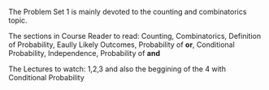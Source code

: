 The Problem Set 1 is mainly devoted to the counting and combinatorics topic. 

The sections in Course Reader to read: Counting, Combinatorics, Definition of Probability, Eaully Likely Outcomes, Probability of **or**, Conditional Probability, Independence, Probability of **and** 

The Lectures to watch: 1,2,3 and also the beggining of the 4 with Conditional Probability